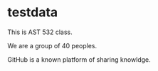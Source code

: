 # testdata
This is AST 532 class.

We are a group of 40 peoples.

GitHub is a known platform of sharing knowldge.
